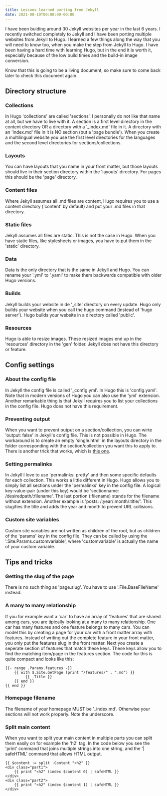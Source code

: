 ```yaml
---
title: Lessons learned porting from Jekyll
date: 2021-08-10T00:00:00-00:00
---
```


I have been buiding around 30 Jekyll websites per year in the last 6 years. I recently switched completely to Jekyll and I have been porting multiple websites from Jekyll to Hugo. I learned a few things along the way that you will need to know too, when you make the step from Jekyll to Hugo. I have been having a hard time with learning Hugo, but in the end it is worth it, especially because of the low build times and the build-in image conversion. 

Know that this is going to be a living document, so make sure to come back later to check this document again.

## Directory structure

### Collections

In Hugo 'collections' are called 'sections'. I personally do not like that name at all, but we have to live with it. A section is a first level directory in the content directory OR a directory with a '\_index.md' file in it. A directory with an 'index.md' file in it is NO section (but a 'page bundle'). When you create a multilingual website you use the first level directories for the languages and the second level directories for sections/collections.

### Layouts

You can have layouts that you name in your front matter, but those layouts should live in their section directory within the 'layouts' directory. For pages this should be the 'page' directory.

### Content files

Where Jekyll assumes all .md files are content, Hugo requires you to use a content directory ('content' by default) and put your .md files in that directory.

### Static files

Jekyll assumes all files are static. This is not the case in Hugo. When you have static files, like stylesheets or images, you have to put them in the 'static' directory.

### Data

Data is the only directory that is the same in Jekyll and Hugo. You can rename your '.yml' to '.yaml' to make them backwards compatible with older Hugo versions.

### Builds

Jekyll builds your website in de '\_site' directory on every update. Hugo only builds your website when you call the hugo command (instead of 'hugo server'). Hugo builds your website in a directory called 'public'. 

### Resources

Hugo is able to resize images. These resized images end up in the 'resources' directory in the 'gen' folder. Jekyll does not have this directory or feature.

## Config settings

### About the config file

In Jekyll the config file is called '\_config.yml'. In Hugo this is 'config.yaml'. Note that in modern versions of Hugo you can also use the 'yml' extension. Another remarkable thing is that Jekyll requires you to list your collections in the config file. Hugo does not have this requirement. 

### Preventing output

When you want to prevent output on a section/collection, you can wirte 'output: false' in Jekyll's config file. This is not possible in Hugo. The workaround is to create an empty 'single.html' in the layouts directory in the folder corresponding with the section/collection you want this to apply to. There is another trick that works, which is [this one](https://gohugo.io/content-management/build-options/#listing-pages-without-publishing-them).

### Setting permalinks

In Jekyll I love to use 'permalinks: pretty' and then some specific defaults for each collection. This works a little different in Hugo. Hugo allows you to simply list all sections under the 'permalinks' key in the config file. A logical key-value-pair (under this key) would be 'sectionname: /desiredpath/:filename'. The last portion (:filename) stands for the filename without extension. Another example is 'posts: /:year/:month/:title/'. This slugifies the title and adds the year and month to prevent URL collisions.

### Custom site variables

Custom site variables are not written as children of the root, but as children of the 'params' key in the config file. They can be called by using the '.Site.Params.customvariable', where 'customvariable' is actually the name of your custom variable.

## Tips and tricks

### Getting the slug of the page

There is no such thing as 'page.slug'. You have to use '.File.BaseFileName' instead.

### A many to many relationship

If you for example want a 'car' to have an array of 'features' that are shared among cars, you are tipically looking at a many to many relationship. One car has many features and one feature belongs to many cars. You can model this by creating a page for your car with a front matter array with features. Instead of writing out the complete feature in your front matter, you only put the features slug in the front matter. Next you create a seperate section of features that match these keys. These keys allow you to find the matching item/page in the features section. The code for this is quite compact and looks like this:

```
{{- range .Params.features -}}
    {{ with $.Site.GetPage (print "/features/" . ".md") }}
         {{ .Title }}          
    {{ end }}
{{ end }}
```

### Homepage filename

The filename of your homepage MUST be '_index.md'. Otherwise your sections will not work properly. Note the underscore.

### Split main content

When you want to split your main content in multiple parts you can split them easily on for example the 'h2' tag. In the code below you see the 'print' command that joins multiple strings into one string, and the '| safeHTML' command that allows HTML output.

```
{{ $content := split .Content "<h2" }}
<div class="part1">
    {{ print "<h2" (index $content 0) | safeHTML }}
</div>
<div class="part2">
    {{ print "<h2" (index $content 1) | safeHTML }}
</div>
```